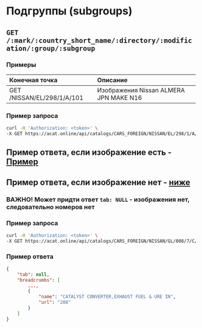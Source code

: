 # Подгруппы (subgroups)

## `GET /:mark/:country_short_name/:directory/:modification/:group/:subgroup`

### Примеры

| Конечная точка | Описание |
| :---- | :--------------- |
| GET /NISSAN/EL/298/1/A/101 | Изображения Nissan ALMERA JPN MAKE N16 |

### Пример запроса

```bash
curl -H 'Authorization: <token>' \
-X GET https://acat.online/api/catalogs/CARS_FOREIGN/NISSAN/EL/298/1/A/101
```

## Пример ответа, если изображение есть - [Пример](/nissan_infiniti/7_numbers.md#Пример-ответа-частичный)
## Пример ответа, если изображение нет - [ниже](/nissan_infiniti/6_tabs.md#Пример-ответа)

### ВАЖНО! Может придти ответ `tab: NULL` - изображения нет, следовательно номеров нет
### Пример запроса

```bash
curl -H 'Authorization: <token>' \
-X GET https://acat.online/api/catalogs/CARS_FOREIGN/NISSAN/GL/008/7/C/208
```

### Пример ответа

```json
{
    "tab": null,
    "breadcrumbs": [
        ...,
        {
            "name": "CATALYST CONVERTER,EXHAUST FUEL & URE IN",
            "url": "208"
        }
    ]
}
```